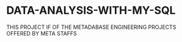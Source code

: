 # DATA-ANALYSIS-WITH-MY-SQL
THIS PROJECT IF OF THE METADABASE ENGINEERING PROJECTS OFFERED BY META STAFFS

